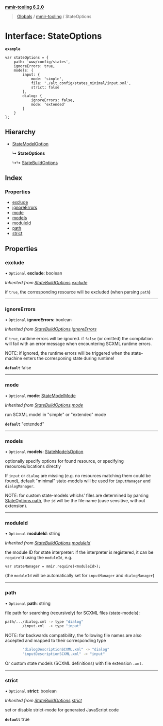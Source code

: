 **[mmir-tooling 6.2.0](../README.md)**

> [Globals](../README.md) / [mmir-tooling](../modules/mmir_tooling.md) / StateOptions

# Interface: StateOptions

**`example`** 
```
var stateOptions = {
	path: 'www/config/states',
	ignoreErrors: true,
	models: {
		input: {
			mode: 'simple',
			file: './alt_config/states_minimal/input.xml',
			strict: false
		},
		dialog: {
			ignoreErrors: false,
			mode: 'extended'
		}
	}
};
```

## Hierarchy

* [StateModelOption](mmir_tooling.statemodeloption.md)

  ↳ **StateOptions**

  ↳↳ [StateBuildOptions](mmir_tooling.statebuildoptions.md)

## Index

### Properties

* [exclude](mmir_tooling.stateoptions.md#exclude)
* [ignoreErrors](mmir_tooling.stateoptions.md#ignoreerrors)
* [mode](mmir_tooling.stateoptions.md#mode)
* [models](mmir_tooling.stateoptions.md#models)
* [moduleId](mmir_tooling.stateoptions.md#moduleid)
* [path](mmir_tooling.stateoptions.md#path)
* [strict](mmir_tooling.stateoptions.md#strict)

## Properties

### exclude

• `Optional` **exclude**: boolean

*Inherited from [StateBuildOptions](mmir_tooling.statebuildoptions.md).[exclude](mmir_tooling.statebuildoptions.md#exclude)*

if `true`, the corresponding resource will be excluded (when parsing `path`)

___

### ignoreErrors

• `Optional` **ignoreErrors**: boolean

*Inherited from [StateBuildOptions](mmir_tooling.statebuildoptions.md).[ignoreErrors](mmir_tooling.statebuildoptions.md#ignoreerrors)*

if `true`, runtime errors will be ignored.
 if `false` (or omitted) the compilation will fail with an error message
 when encountering SCXML runtime errors.

NOTE: if ignored, the runtime errors will be triggered when the state-machine
      enters the corresponing state during runtime!

**`default`** false

___

### mode

• `Optional` **mode**: [StateModelMode](../modules/mmir_tooling.md#statemodelmode)

*Inherited from [StateBuildOptions](mmir_tooling.statebuildoptions.md).[mode](mmir_tooling.statebuildoptions.md#mode)*

run SCXML model in "simple" or "extended" mode

**`default`** "extended"

___

### models

• `Optional` **models**: [StateModelsOption](mmir_tooling.statemodelsoption.md)

optionally specify options for found resource, or specifying resources/locations directly

If `input` or `dialog` are missing (e.g. no resources matching them could be found),
default "minimal" state-models will be used for `inputManager` and `dialogManager`.

NOTE: for custom state-models whichs' files are determined by parsing [StateOptions.path](mmir_tooling.stateoptions.md#path),
      the `id` will be the file name (case sensitive, without extension).

___

### moduleId

• `Optional` **moduleId**: string

*Inherited from [StateBuildOptions](mmir_tooling.statebuildoptions.md).[moduleId](mmir_tooling.statebuildoptions.md#moduleid)*

the module ID for state interpreter:
if the interpreter is registered, it can be `require`'d using the `moduleId`, e.g.
```
var stateManager = mmir.require(<moduleId>);
```

(the `moduleId` will be automatically set for `inputManager` and `dialogManager`)

___

### path

• `Optional` **path**: string

file path for searching (recursively) for SCXML files (state-models):
```bash
path/.../dialog.xml -> type "dialog"
        /input.xml  -> type "input"
```

NOTE: for backwards compatibility, the following file names are also accepted
      and mapped to their corresponding type
```bash
        "dialogDescriptionSCXML.xml" -> "dialog"
        "inputDescriptionSCXML.xml" -> "input"
```

Or custom state models (SCXML definitions) with file extension `.xml`.

___

### strict

• `Optional` **strict**: boolean

*Inherited from [StateBuildOptions](mmir_tooling.statebuildoptions.md).[strict](mmir_tooling.statebuildoptions.md#strict)*

set or disable strict-mode for generated JavaScript code

**`default`** true
